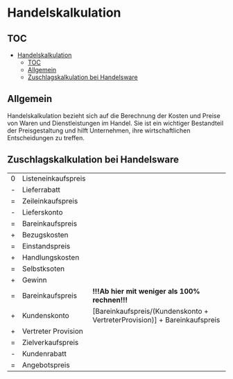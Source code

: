 # Handelskalkulation

## TOC
- [Handelskalkulation](#handelskalkulation)
  - [TOC](#toc)
  - [Allgemein](#allgemein)
  - [Zuschlagskalkulation bei Handelsware](#zuschlagskalkulation-bei-handelsware)


## Allgemein
Handelskalkulation bezieht sich auf die Berechnung der Kosten und Preise von Waren und Dienstleistungen im Handel. Sie ist ein wichtiger Bestandteil der Preisgestaltung und hilft Unternehmen, ihre wirtschaftlichen Entscheidungen zu treffen.


## Zuschlagskalkulation bei Handelsware
||||
|-|-|-|
|0|Listeneinkaufspreis||
|-| Lieferrabatt||
|=|Zeileinkaufspreis||
|-|Lieferskonto||
|=|Bareinkaufspreis||
|+|Bezugskosten||
|=|Einstandspreis||
|+|Handlungskosten||
|=|Selbstksoten||
|+|Gewinn||
|=|Bareinkaufspreis| **!!!Ab hier mit weniger als 100% rechnen!!!**|
|+|Kundenskonto| [Bareinkaufspreis/(Kundenskonto + VertreterProvision)] + Bareinkaufspreis|
|+|Vertreter Provision||
|=|Zielverkaufspreis||
|-|Kundenrabatt||
|=|Angebotspreis||

